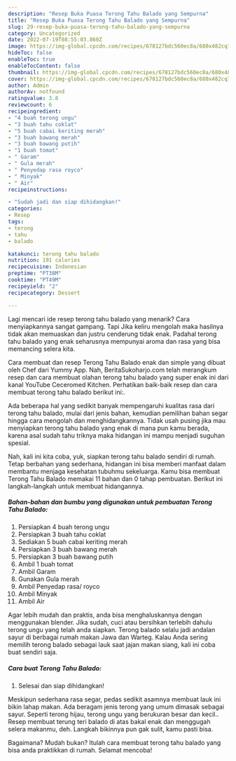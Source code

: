 ```yaml
---
description: "Resep Buka Puasa Terong Tahu Balado yang Sempurna"
title: "Resep Buka Puasa Terong Tahu Balado yang Sempurna"
slug: 29-resep-buka-puasa-terong-tahu-balado-yang-sempurna
category: Uncategorized
date: 2022-07-19T08:55:03.860Z
image: https://img-global.cpcdn.com/recipes/678127bdc560ec8a/680x482cq70/terong-tahu-balado-foto-resep-utama.jpg
hideToc: false
enableToc: true
enableTocContent: false
thumbnail: https://img-global.cpcdn.com/recipes/678127bdc560ec8a/680x482cq70/terong-tahu-balado-foto-resep-utama.jpg
cover: https://img-global.cpcdn.com/recipes/678127bdc560ec8a/680x482cq70/terong-tahu-balado-foto-resep-utama.jpg
author: Admin
authorAv: notfound
ratingvalue: 3.8
reviewcount: 6
recipeingredient:
- "4 buah terong ungu"
- "3 buah tahu coklat"
- "5 buah cabai keriting merah"
- "3 buah bawang merah"
- "3 buah bawang putih"
- "1 buah tomat"
- " Garam"
- " Gula merah"
- " Penyedap rasa royco"
- " Minyak"
- " Air"
recipeinstructions:

- "Sudah jadi dan siap dihidangkan!"
categories:
- Resep
tags:
- terong
- tahu
- balado

katakunci: terong tahu balado 
nutrition: 191 calories
recipecuisine: Indonesian
preptime: "PT38M"
cooktime: "PT49M"
recipeyield: "2"
recipecategory: Dessert

---
```



Lagi mencari ide resep terong tahu balado yang menarik? Cara menyiapkannya sangat gampang. Tapi Jika keliru mengolah maka hasilnya tidak akan memuaskan dan justru cenderung tidak enak. Padahal terong tahu balado yang enak seharusnya mempunyai aroma dan rasa yang bisa memancing selera kita.


Cara membuat dan resep Terong Tahu Balado enak dan simple yang dibuat oleh Chef dari Yummy App. Nah, BeritaSukoharjo.com telah merangkum resep dan cara membuat olahan terong tahu balado yang super enak ini dari kanal YouTube Ceceromed Kitchen. Perhatikan baik-baik resep dan cara membuat terong tahu balado berikut ini:.

Ada beberapa hal yang sedikit banyak mempengaruhi kualitas rasa dari terong tahu balado, mulai dari jenis bahan, kemudian pemilihan bahan segar hingga cara mengolah dan menghidangkannya. Tidak usah pusing jika mau menyiapkan terong tahu balado yang enak di mana pun kamu berada, karena asal sudah tahu triknya maka hidangan ini mampu menjadi suguhan spesial.


Nah, kali ini kita coba, yuk, siapkan terong tahu balado sendiri di rumah. Tetap berbahan yang sederhana, hidangan ini bisa memberi manfaat dalam membantu menjaga kesehatan tubuhmu sekeluarga. Kamu bisa membuat Terong Tahu Balado memakai 11 bahan dan 0 tahap pembuatan. Berikut ini langkah-langkah untuk membuat hidangannya.

<!--inarticleads1-->

##### Bahan-bahan dan bumbu yang digunakan untuk pembuatan Terong Tahu Balado:

1. Persiapkan 4 buah terong ungu
1. Persiapkan 3 buah tahu coklat
1. Sediakan 5 buah cabai keriting merah
1. Persiapkan 3 buah bawang merah
1. Persiapkan 3 buah bawang putih
1. Ambil 1 buah tomat
1. Ambil  Garam
1. Gunakan  Gula merah
1. Ambil  Penyedap rasa/ royco
1. Ambil  Minyak
1. Ambil  Air


Agar lebih mudah dan praktis, anda bisa menghaluskannya dengan menggunakan blender. Jika sudah, cuci atau bersihkan terlebih dahulu terong ungu yang telah anda siapkan. Terong balado selalu jadi andalan sayur di berbagai rumah makan Jawa dan Warteg. Kalau Anda sering memilih terong balado sebagai lauk saat jajan makan siang, kali ini coba buat sendiri saja. 

<!--inarticleads2-->

##### Cara buat Terong Tahu Balado:


1. Selesai dan siap dihidangkan!

Meskipun sederhana rasa segar, pedas sedikit asamnya membuat lauk ini bikin lahap makan. Ada beragam jenis terong yang umum dimasak sebagai sayur. Seperti terong hijau, terong ungu yang berukuran besar dan kecil.. Resep membuat terung teri balado di atas bakal enak dan menggugah selera makanmu, deh. Langkah bikinnya pun gak sulit, kamu pasti bisa. 

Bagaimana? Mudah bukan? Itulah cara membuat terong tahu balado yang bisa anda praktikkan di rumah. Selamat mencoba!
